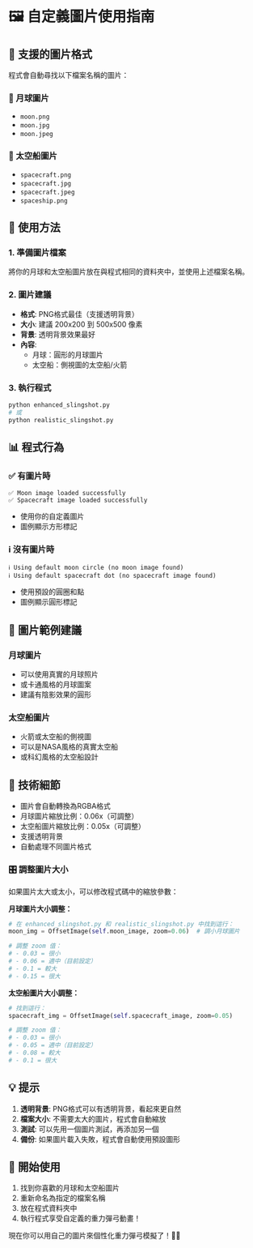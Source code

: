 # 🖼️ 自定義圖片使用指南

## 📁 支援的圖片格式

程式會自動尋找以下檔案名稱的圖片：

### 🌙 月球圖片
- `moon.png`
- `moon.jpg` 
- `moon.jpeg`

### 🚀 太空船圖片
- `spacecraft.png`
- `spacecraft.jpg`
- `spacecraft.jpeg`
- `spaceship.png`

## 🎯 使用方法

### 1. 準備圖片檔案
將你的月球和太空船圖片放在與程式相同的資料夾中，並使用上述檔案名稱。

### 2. 圖片建議
- **格式**: PNG格式最佳（支援透明背景）
- **大小**: 建議 200x200 到 500x500 像素
- **背景**: 透明背景效果最好
- **內容**: 
  - 月球：圓形的月球圖片
  - 太空船：側視圖的太空船/火箭

### 3. 執行程式
```bash
python enhanced_slingshot.py
# 或
python realistic_slingshot.py
```

## 📊 程式行為

### ✅ 有圖片時
```
✅ Moon image loaded successfully
✅ Spacecraft image loaded successfully
```
- 使用你的自定義圖片
- 圖例顯示方形標記

### ℹ️ 沒有圖片時  
```
ℹ️ Using default moon circle (no moon image found)
ℹ️ Using default spacecraft dot (no spacecraft image found)
```
- 使用預設的圓圈和點
- 圖例顯示圓形標記

## 🎨 圖片範例建議

### 月球圖片
- 可以使用真實的月球照片
- 或卡通風格的月球圖案
- 建議有陰影效果的圓形

### 太空船圖片
- 火箭或太空船的側視圖
- 可以是NASA風格的真實太空船
- 或科幻風格的太空船設計

## 🔧 技術細節

- 圖片會自動轉換為RGBA格式
- 月球圖片縮放比例：0.06x（可調整）
- 太空船圖片縮放比例：0.05x（可調整）
- 支援透明背景
- 自動處理不同圖片格式

### 🎛️ 調整圖片大小

如果圖片太大或太小，可以修改程式碼中的縮放參數：

**月球圖片大小調整：**
```python
# 在 enhanced_slingshot.py 和 realistic_slingshot.py 中找到這行：
moon_img = OffsetImage(self.moon_image, zoom=0.06)  # 調小月球圖片

# 調整 zoom 值：
# - 0.03 = 很小
# - 0.06 = 適中（目前設定）
# - 0.1 = 較大
# - 0.15 = 很大
```

**太空船圖片大小調整：**
```python
# 找到這行：
spacecraft_img = OffsetImage(self.spacecraft_image, zoom=0.05)

# 調整 zoom 值：
# - 0.03 = 很小
# - 0.05 = 適中（目前設定）
# - 0.08 = 較大
# - 0.1 = 很大
```

## 💡 提示

1. **透明背景**: PNG格式可以有透明背景，看起來更自然
2. **檔案大小**: 不需要太大的圖片，程式會自動縮放
3. **測試**: 可以先用一個圖片測試，再添加另一個
4. **備份**: 如果圖片載入失敗，程式會自動使用預設圖形

## 🚀 開始使用

1. 找到你喜歡的月球和太空船圖片
2. 重新命名為指定的檔案名稱
3. 放在程式資料夾中
4. 執行程式享受自定義的重力彈弓動畫！

現在你可以用自己的圖片來個性化重力彈弓模擬了！🌙🚀 